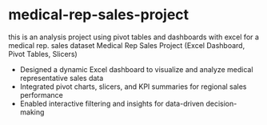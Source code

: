 # medical-rep-sales-project
this is an analysis project using pivot tables and dashboards with excel for a medical rep. sales dataset
Medical Rep Sales Project (Excel Dashboard, Pivot Tables, Slicers)
  - Designed a dynamic Excel dashboard to visualize and analyze medical representative sales data
  - Integrated pivot charts, slicers, and KPI summaries for regional sales performance
  - Enabled interactive filtering and insights for data-driven decision-making
